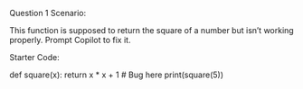 Question 1
Scenario:

This function is supposed to return the square of a number but isn’t working properly.
Prompt Copilot to fix it.

Starter Code:

def square(x):
    return x * x + 1  # Bug here
print(square(5))
